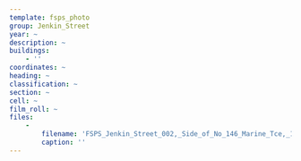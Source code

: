 ```yaml
---
template: fsps_photo
group: Jenkin_Street
year: ~
description: ~
buildings:
    - ''
coordinates: ~
heading: ~
classification: ~
section: ~
cell: ~
film_roll: ~
files:
    -
        filename: 'FSPS_Jenkin_Street_002,_Side_of_No_146_Marine_Tce,_16-7-I.png'
        caption: ''
---
```

